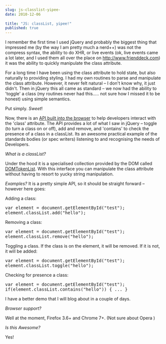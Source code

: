 ```yaml
---
slug: js-classlist-yipee-
date: 2010-12-06
 
title: "JS: classList, yipee!"
published: true
---
```

<p>I remember the first time I used jQuery and probably the biggest
thing that impressed me (by the way I am pretty much a nerd++) was not the
compress syntax, the ability to do XHR, or live events (ok, live events came
a lot later, and I used them all over the place on <a href="http://www.frienddeck.com">http://www.frienddeck.com</a>)
it was the ability to quickly manipulate the class attribute.</p>

<p>For a long time I have been using the class attribute to hold state, but
also naturally to providing styling.  I had my own routines to parse and
manipulate the class attribute.  However,  it never felt natural &ndash; I don't
know why, it just didn't.  Then in jQuery this all came as standard &ndash; we now
had the ability to 'toggle' a class (my routines never had this&hellip;.. not
sure how I missed it to be honest) using simple semantics.</p>

<p>Put simply. <em>Sweet</em>!</p>

<p>Now, there is an <a href="https://developer.mozilla.org/en/DOM/element.classList">API built into the browser</a> to help developers
interact with the 'class' attribute.  The API provides a lot of what I saw
in jQuery &ndash; toggle (to turn a class on or off), add and remove, and
'contains' to check the presence of a class in a classList. Its an awesome
practical example of the standards bodies (or spec writers) listening to and
recognising the needs of Developers.</p>

<p><em>What is a classList?</em></p>

<p>Under the hood it is a specialised collection provided by the DOM called
<a href="http://www.whatwg.org/specs/web-apps/current-work/multipage/urls.html#domtokenlist-0">DOMTokenList</a>.
 With this interface you can manipulate the class attribute without having
to resort to yucky string manipulation.</p>

<p><em>Examples?</em>
It is a pretty simple API, so it should be straight forward &ndash; however here
goes:</p>

<p>Adding a class:</p>

<div class="CodeRay">
  <div class="code"><pre><span class="keyword">var</span> element = document.getElementById(<span class="string"><span class="delimiter">&quot;</span><span class="content">test</span><span class="delimiter">&quot;</span></span>);
element.classList.add(<span class="string"><span class="delimiter">&quot;</span><span class="content">hello</span><span class="delimiter">&quot;</span></span>);</pre></div>
</div>


<p>Removing a class:</p>

<div class="CodeRay">
  <div class="code"><pre><span class="keyword">var</span> element = document.getElementById(<span class="string"><span class="delimiter">&quot;</span><span class="content">test</span><span class="delimiter">&quot;</span></span>);
element.classList.remove(<span class="string"><span class="delimiter">&quot;</span><span class="content">hello</span><span class="delimiter">&quot;</span></span>);</pre></div>
</div>


<p>Toggling a class.  If the class is on the element, it will be removed.  If
it is not, it will be added:</p>

<div class="CodeRay">
  <div class="code"><pre><span class="keyword">var</span> element = document.getElementById(<span class="string"><span class="delimiter">&quot;</span><span class="content">test</span><span class="delimiter">&quot;</span></span>);
element.classList.toggle(<span class="string"><span class="delimiter">&quot;</span><span class="content">hello</span><span class="delimiter">&quot;</span></span>);</pre></div>
</div>


<p>Checking for presence a class:</p>

<div class="CodeRay">
  <div class="code"><pre><span class="keyword">var</span> element = document.getElementById(<span class="string"><span class="delimiter">&quot;</span><span class="content">test</span><span class="delimiter">&quot;</span></span>);
<span class="keyword">if</span>(element.classList.contains(<span class="string"><span class="delimiter">&quot;</span><span class="content">hello</span><span class="delimiter">&quot;</span></span>)) { ... }</pre></div>
</div>


<p>I have a better demo that I will blog about in a couple of days.</p>

<p><em>Browser support?</em></p>

<p>Well at the moment, Firefox 3.6+ and Chrome 7+.  (Not sure about Opera )</p>

<p><em>Is this Awesome?</em></p>

<p>Yes!</p>

